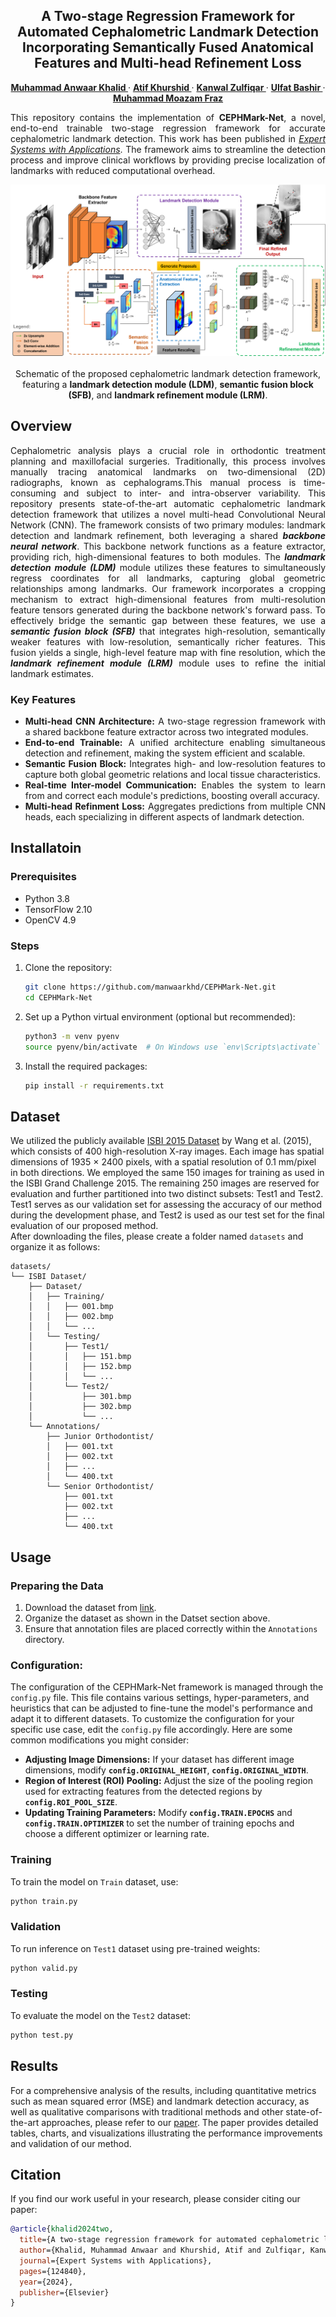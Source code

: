 <h2 align="center">A Two-stage Regression Framework for Automated Cephalometric Landmark Detection Incorporating Semantically Fused Anatomical Features and Multi-head Refinement Loss</h2>
<p align="center">
  <a href="https://scholar.google.com/citations?hl=en&user=eTZ3L4QAAAAJ"><strong> Muhammad Anwaar Khalid </strong></a>
  ·
  <a href="https://scholar.google.com/citations?user=n1GKwfkAAAAJ&hl=en"><strong> Atif Khurshid </strong></a>
  ·
  <a href="https://scholar.google.com/citations?hl=en&user=1yHShlwAAAAJ"><strong> Kanwal Zulfiqar </strong></a>
  ·
  <a href="https://scholar.google.com/citations?hl=en&user=e2w698UAAAAJ"><strong> Ulfat Bashir </strong></a>
  ·
  <a href="https://scholar.google.com/citations?user=tpfgan0AAAAJ&hl=en"><strong> Muhammad Moazam Fraz </strong></a>
  <br>
</p>
<p align="justify">
This repository contains the implementation of <b>CEPHMark-Net</b>, a novel, end-to-end trainable two-stage regression framework for accurate cephalometric landmark detection. This work has been published in <a href="https://www.sciencedirect.com/science/article/abs/pii/S095741742401707X"><i>Expert Systems with Applications</i></a>. The framework aims to streamline the detection process and improve clinical workflows by providing precise localization of landmarks with reduced computational overhead.
</p>

<div align="center">
  <img src="docs/framework-schematic-diagram.png">
</div>
<br>
<div align="center"> Schematic of the proposed cephalometric landmark detection framework, featuring a <b>landmark detection module (LDM)</b>, <b>semantic fusion block (SFB)</b>, and <b>landmark refinement module (LRM)</b>. </div>

<h2 align="left">Overview</h2>
<p align="justify">
Cephalometric analysis plays a crucial role in orthodontic treatment planning and maxillofacial surgeries. Traditionally, this process involves manually tracing anatomical landmarks on two-dimensional (2D) radiographs, known as cephalograms.This manual process is time-consuming and subject to inter- and intra-observer variability. This repository presents state-of-the-art automatic cephalometric landmark detection framework that utilizes a novel multi-head Convolutional Neural Network (CNN). The framework consists of two primary modules: landmark detection and landmark refinement, both leveraging a shared <b><i>backbone neural network</i></b>. This backbone network functions as a feature extractor, providing rich, high-dimensional features to both modules. The <b><i>landmark detection module (LDM)</i></b> module utilizes these features to simultaneously regress coordinates for all landmarks, capturing global geometric relationships among landmarks. Our framework incorporates a cropping mechanism to extract high-dimensional features from multi-resolution feature tensors generated during the backbone network's forward pass. To effectively bridge the semantic gap between these features, we use a <b><i>semantic fusion block (SFB)</i></b> that integrates high-resolution, semantically weaker features with low-resolution, semantically richer features. This fusion yields a single, high-level feature map with fine resolution, which the <b><i>landmark refinement module (LRM)</i></b> module uses to refine the initial landmark estimates.
</p>
<h3 align="left">Key Features</h3>
<ul align="justify">
  <li> <b>Multi-head CNN Architecture:</b> A two-stage regression framework with a shared backbone feature extractor across two integrated modules.
  <li> <b>End-to-end Trainable:</b> A unified architecture enabling simultaneous detection and refinement, making the system efficient and scalable.
  <li> <b>Semantic Fusion Block:</b> Integrates high- and low-resolution features to capture both global geometric relations and local tissue characteristics.
  <li> <b>Real-time Inter-model Communication:</b> Enables the system to learn from and correct each module's predictions, boosting overall accuracy.
  <li> <b>Multi-head Refinment Loss:</b> Aggregates predictions from multiple CNN heads, each specializing in different aspects of landmark detection.
</ul>

## Installatoin
### Prerequisites
- Python 3.8
- TensorFlow 2.10
- OpenCV 4.9
### Steps
1. Clone the repository:
   ```bash
   git clone https://github.com/manwaarkhd/CEPHMark-Net.git
   cd CEPHMark-Net
   ```
3. Set up a Python virtual environment (optional but recommended):
   ```bash
   python3 -m venv pyenv
   source pyenv/bin/activate  # On Windows use `env\Scripts\activate`
   ```
5. Install the required packages:
   ```bash
   pip install -r requirements.txt
   ```

## Dataset
We utilized the publicly available [ISBI 2015 Dataset](https://ieeexplore.ieee.org/iel7/42/4359023/07061486.pdf?casa_token=Wv4hnXcVbf4AAAAA:eIQCBU1Y_6s0H9s1WXZk-c30fQQq-B7_nz-ADloTje8WqKzfZPE_7TXpaCxSob5L0CqG9F8rpkvk) by Wang et al. (2015), which consists of 400 high-resolution X-ray images. Each image has spatial dimensions of 1935 × 2400 pixels, with a spatial resolution of 0.1 mm/pixel in both directions. We employed the same 150 images for training as used in the ISBI Grand Challenge 2015. The remaining 250 images are reserved for evaluation and further partitioned into two distinct subsets: Test1 and Test2. Test1 serves as our validation set for assessing the accuracy of our method during the development phase, and Test2 is used as our test set for the final evaluation of our proposed method. <br>
After downloading the files, please create a folder named `datasets` and organize it as follows:
```
datasets/
└── ISBI Dataset/
    ├── Dataset/
    │   ├── Training/
    │   │   ├── 001.bmp
    │   │   ├── 002.bmp
    │   │   └── ...
    │   └── Testing/
    │       ├── Test1/
    │       │   ├── 151.bmp
    │       │   ├── 152.bmp
    │       │   └── ...
    │       └── Test2/
    │           ├── 301.bmp
    │           ├── 302.bmp
    │           └── ...
    └── Annotations/
        ├── Junior Orthodontist/
        │   ├── 001.txt
        │   ├── 002.txt
        │   ├── ...
        │   └── 400.txt
        └── Senior Orthodontist/
            ├── 001.txt
            ├── 002.txt
            ├── ...
            └── 400.txt
```

## Usage
### Preparing the Data
1. Download the dataset from [link](https://figshare.com/s/37ec464af8e81ae6ebbf).
2. Organize the dataset as shown in the Datset section above.
3. Ensure that annotation files are placed correctly within the `Annotations` directory.

### Configuration:
The configuration of the CEPHMark-Net framework is managed through the `config.py` file. This file contains various settings, hyper-parameters, and heuristics that can be adjusted to fine-tune the model's performance and adapt it to different datasets. To customize the configuration for your specific use case, edit the `config.py` file accordingly. Here are some common modifications you might consider:
- **Adjusting Image Dimensions:** If your dataset has different image dimensions, modify **`config.ORIGINAL_HEIGHT`**, **`config.ORIGINAL_WIDTH`**.
- **Region of Interest (ROI) Pooling:** Adjust the size of the pooling region used for extracting features from the detected regions by **`config.ROI_POOL_SIZE`**.
- **Updating Training Parameters:** Modify **`config.TRAIN.EPOCHS`** and **`config.TRAIN.OPTIMIZER`** to set the number of training epochs and choose a different optimizer or learning rate.

### Training
To train the model on `Train` dataset, use:
```bash
python train.py
```
### Validation
To run inference on `Test1` dataset using pre-trained weights:
```bash
python valid.py
```
### Testing
To evaluate the model on the `Test2` dataset:
```bash
python test.py
```

## Results
For a comprehensive analysis of the results, including quantitative metrics such as mean squared error (MSE) and landmark detection accuracy, as well as qualitative comparisons with traditional methods and other state-of-the-art approaches, please refer to our [paper](https://www.sciencedirect.com/science/article/abs/pii/S095741742401707X). The paper provides detailed tables, charts, and visualizations illustrating the performance improvements and validation of our method.

## Citation
If you find our work useful in your research, please consider citing our paper:
```BibTeX
@article{khalid2024two,
  title={A two-stage regression framework for automated cephalometric landmark detection incorporating semantically fused anatomical features and multi-head refinement loss},
  author={Khalid, Muhammad Anwaar and Khurshid, Atif and Zulfiqar, Kanwal and Bashir, Ulfat and Fraz, Muhammad Moazam},
  journal={Expert Systems with Applications},
  pages={124840},
  year={2024},
  publisher={Elsevier}
}
```

